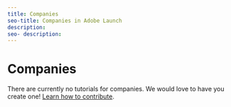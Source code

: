 ```yaml
---
title: Companies
seo-title: Companies in Adobe Launch
description: 
seo- description: 
---
```


# Companies

There are currently no tutorials for companies. We would love to have you create one! [Learn how to contribute](/contributing.md).

